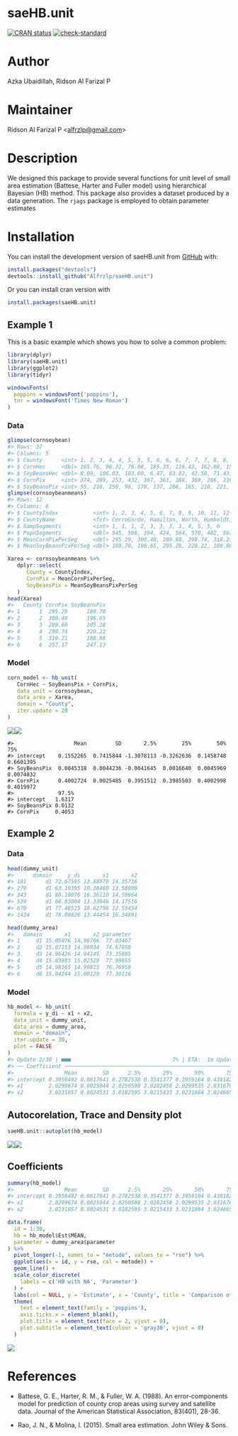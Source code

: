 
# saeHB.unit

<!-- badges: start -->

[![CRAN
status](https://www.r-pkg.org/badges/version/saeHB.unit)](https://CRAN.R-project.org/package=saeHB.unit)
[![check-standard](https://github.com/Alfrzlp/saeHB.unit/actions/workflows/check-standard.yaml/badge.svg)](https://github.com/Alfrzlp/saeHB.unit/actions/workflows/check-standard.yaml)

<!-- badges: end -->

# Author

Azka Ubaidillah, Ridson Al Farizal P

# Maintainer

Ridson Al Farizal P \<alfrzlp@gmail.com\>

# Description

We designed this package to provide several functions for unit level of
small area estimation (Battese, Harter and Fuller model) using
hierarchical Bayesian (HB) method. This package also provides a dataset
produced by a data generation. The `rjags` package is employed to obtain
parameter estimates

# Installation

You can install the development version of saeHB.unit from
[GitHub](https://github.com/) with:

``` r
install.packages("devtools")
devtools::install_github("Alfrzlp/saeHB.unit")
```

Or you can install cran version with

``` r
install.packages(saeHB.unit)
```

## Example 1

This is a basic example which shows you how to solve a common problem:

``` r
library(dplyr)
library(saeHB.unit)
library(ggplot2)
library(tidyr)

windowsFonts(
  poppins = windowsFont('poppins'),
  tnr = windowsFont('Times New Roman')
)
```

### Data

``` r
glimpse(cornsoybean)
#> Rows: 37
#> Columns: 5
#> $ County      <int> 1, 2, 3, 4, 4, 5, 5, 5, 6, 6, 6, 7, 7, 7, 8, 8, 8, 9, 9, 9…
#> $ CornHec     <dbl> 165.76, 96.32, 76.08, 185.35, 116.43, 162.08, 152.04, 161.…
#> $ SoyBeansHec <dbl> 8.09, 106.03, 103.60, 6.47, 63.82, 43.50, 71.43, 42.49, 10…
#> $ CornPix     <int> 374, 209, 253, 432, 367, 361, 288, 369, 206, 316, 145, 355…
#> $ SoyBeansPix <int> 55, 218, 250, 96, 178, 137, 206, 165, 218, 221, 338, 128, …
glimpse(cornsoybeanmeans)
#> Rows: 12
#> Columns: 6
#> $ CountyIndex           <int> 1, 2, 3, 4, 5, 6, 7, 8, 9, 10, 11, 12
#> $ CountyName            <fct> CerroGordo, Hamilton, Worth, Humboldt, Franklin,…
#> $ SampSegments          <int> 1, 1, 1, 2, 3, 3, 3, 3, 4, 5, 5, 6
#> $ PopnSegments          <dbl> 545, 566, 394, 424, 564, 570, 402, 567, 687, 569…
#> $ MeanCornPixPerSeg     <dbl> 295.29, 300.40, 289.60, 290.74, 318.21, 257.17, …
#> $ MeanSoyBeansPixPerSeg <dbl> 189.70, 196.65, 205.28, 220.22, 188.06, 247.13, …
```

``` r
Xarea <- cornsoybeanmeans %>%
   dplyr::select(
      County = CountyIndex,
      CornPix = MeanCornPixPerSeg,
      SoyBeansPix = MeanSoyBeansPixPerSeg
   )
head(Xarea)
#>   County CornPix SoyBeansPix
#> 1      1  295.29      189.70
#> 2      2  300.40      196.65
#> 3      3  289.60      205.28
#> 4      4  290.74      220.22
#> 5      5  318.21      188.06
#> 6      6  257.17      247.13
```

### Model

``` r
corn_model <- hb_unit(
   CornHec ~ SoyBeansPix + CornPix,
   data_unit = cornsoybean,
   data_area = Xarea,
   domain = "County",
   iter.update = 20
)
```

![](man/figures/README-unnamed-chunk-7-1.png)<!-- -->![](man/figures/README-unnamed-chunk-7-2.png)<!-- -->

    #>                   Mean         SD       2.5%        25%        50%        75%
    #> intercept    0.1552265  0.7415844 -1.3078113 -0.3262636  0.1458748  0.6601395
    #> SoyBeansPix  0.0045318  0.0044236 -0.0041645  0.0016640  0.0045969  0.0074832
    #> CornPix      0.4002724  0.0025485  0.3951512  0.3985503  0.4002998  0.4019972
    #>              97.5%
    #> intercept   1.6317
    #> SoyBeansPix 0.0132
    #> CornPix     0.4053

## Example 2

### Data

``` r
head(dummy_unit)
#>      domain     y_di       x1       x2
#> 181      d1 72.67585 13.88978 14.35716
#> 279      d1 63.10395 10.38460 13.58800
#> 343      d1 80.10076 16.36110 14.59864
#> 539      d1 68.83004 13.33046 14.17516
#> 670      d1 77.48515 18.62796 12.55454
#> 1424     d1 78.00826 13.44454 16.34891
```

``` r
head(dummy_area)
#>   domain       x1       x2 parameter
#> 1     d1 15.05076 14.96766  77.03467
#> 2     d2 15.07153 14.98934  74.67858
#> 3     d3 14.96426 14.94145  73.35885
#> 4     d4 15.03803 15.02529  77.99655
#> 5     d5 14.98165 14.99815  76.76959
#> 6     d6 15.04244 15.00129  77.30116
```

### Model

``` r
hb_model <- hb_unit(
  formula = y_di ~ x1 + x2,
  data_unit = dummy_unit,
  data_area = dummy_area,
  domain = "domain",
  iter.update = 30,
  plot = FALSE
)
#> Update 2/30 | ■■■                                7% | ETA:  1m Update 3/30 | ■■■■                              10% | ETA:  1m Update 4/30 | ■■■■■                             13% | ETA:  1m Update 5/30 | ■■■■■■                            17% | ETA:  2m Update 6/30 | ■■■■■■■                           20% | ETA:  1m Update 7/30 | ■■■■■■■■                          23% | ETA:  1m Update 8/30 | ■■■■■■■■■                         27% | ETA:  1m Update 9/30 | ■■■■■■■■■■                        30% | ETA:  1m Update 10/30 | ■■■■■■■■■■■                       33% | ETA:  1m Update 11/30 | ■■■■■■■■■■■■                      37% | ETA:  1m Update 12/30 | ■■■■■■■■■■■■■                     40% | ETA:  1m Update 13/30 | ■■■■■■■■■■■■■■                    43% | ETA:  1m Update 14/30 | ■■■■■■■■■■■■■■■                   47% | ETA:  1m Update 15/30 | ■■■■■■■■■■■■■■■■                  50% | ETA:  1m Update 16/30 | ■■■■■■■■■■■■■■■■■                 53% | ETA:  1m Update 17/30 | ■■■■■■■■■■■■■■■■■■                57% | ETA:  1m Update 18/30 | ■■■■■■■■■■■■■■■■■■■               60% | ETA:  1m Update 19/30 | ■■■■■■■■■■■■■■■■■■■■              63% | ETA: 48s Update 20/30 | ■■■■■■■■■■■■■■■■■■■■■             67% | ETA: 44s Update 21/30 | ■■■■■■■■■■■■■■■■■■■■■■            70% | ETA: 40s Update 22/30 | ■■■■■■■■■■■■■■■■■■■■■■■           73% | ETA: 35s Update 23/30 | ■■■■■■■■■■■■■■■■■■■■■■■■          77% | ETA: 31s Update 24/30 | ■■■■■■■■■■■■■■■■■■■■■■■■■         80% | ETA: 27s Update 25/30 | ■■■■■■■■■■■■■■■■■■■■■■■■■■        83% | ETA: 22s Update 26/30 | ■■■■■■■■■■■■■■■■■■■■■■■■■■■       87% | ETA: 18s Update 27/30 | ■■■■■■■■■■■■■■■■■■■■■■■■■■■■      90% | ETA: 13s Update 28/30 | ■■■■■■■■■■■■■■■■■■■■■■■■■■■■■     93% | ETA:  9s Update 29/30 | ■■■■■■■■■■■■■■■■■■■■■■■■■■■■■■    97% | ETA:  4s                                                                  
#> ── Coefficient ─────────────────────────────────────────────────────────────────
#>                Mean        SD      2.5%       25%       50%       75%  97.5%
#> intercept 0.3956492 0.0617641 0.2782538 0.3541377 0.3959184 0.4381824 0.5155
#> x1        2.0299674 0.0025044 2.0250598 2.0282458 2.0299535 2.0316761 2.0348
#> x2        3.0231057 0.0024531 3.0182595 3.0215433 3.0231084 3.0246654 3.0280
```

## Autocorelation, Trace and Density plot

``` r
saeHB.unit::autoplot(hb_model)
```

![](man/figures/README-unnamed-chunk-11-1.png)<!-- -->![](man/figures/README-unnamed-chunk-11-2.png)<!-- -->

## Coefficients

``` r
summary(hb_model)
#>                Mean        SD      2.5%       25%       50%       75%  97.5%
#> intercept 0.3956492 0.0617641 0.2782538 0.3541377 0.3959184 0.4381824 0.5155
#> x1        2.0299674 0.0025044 2.0250598 2.0282458 2.0299535 2.0316761 2.0348
#> x2        3.0231057 0.0024531 3.0182595 3.0215433 3.0231084 3.0246654 3.0280
```

``` r
data.frame(
  id = 1:30,
  hb = hb_model$Est$MEAN,
  parameter = dummy_area$parameter
) %>%
  pivot_longer(-1, names_to = "metode", values_to = "rse") %>%
  ggplot(aes(x = id, y = rse, col = metode)) +
  geom_line() +
  scale_color_discrete(
    labels = c('HB with NA', 'Parameter')
  ) +
  labs(col = NULL, y = 'Estimate', x = 'County', title = 'Comparison of estimates') +
  theme(
    text = element_text(family = 'poppins'),
    axis.ticks.x = element_blank(),
    plot.title = element_text(face = 2, vjust = 0),
    plot.subtitle = element_text(colour = 'gray30', vjust = 0)
  )
```

![](man/figures/README-unnamed-chunk-13-1.png)<!-- -->

# References

- Battese, G. E., Harter, R. M., & Fuller, W. A. (1988). An
  error-components model for prediction of county crop areas using
  survey and satellite data. Journal of the American Statistical
  Association, 83(401), 28-36.

- Rao, J. N., & Molina, I. (2015). Small area estimation. John Wiley &
  Sons.
